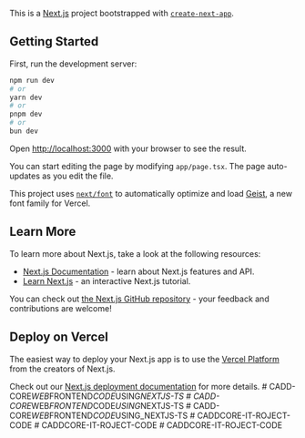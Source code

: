 This is a [Next.js](https://nextjs.org) project bootstrapped with [`create-next-app`](https://nextjs.org/docs/app/api-reference/cli/create-next-app).

## Getting Started

First, run the development server:

```bash
npm run dev
# or
yarn dev
# or
pnpm dev
# or
bun dev
```

Open [http://localhost:3000](http://localhost:3000) with your browser to see the result.

You can start editing the page by modifying `app/page.tsx`. The page auto-updates as you edit the file.

This project uses [`next/font`](https://nextjs.org/docs/app/building-your-application/optimizing/fonts) to automatically optimize and load [Geist](https://vercel.com/font), a new font family for Vercel.

## Learn More

To learn more about Next.js, take a look at the following resources:

- [Next.js Documentation](https://nextjs.org/docs) - learn about Next.js features and API.
- [Learn Next.js](https://nextjs.org/learn) - an interactive Next.js tutorial.

You can check out [the Next.js GitHub repository](https://github.com/vercel/next.js) - your feedback and contributions are welcome!

## Deploy on Vercel

The easiest way to deploy your Next.js app is to use the [Vercel Platform](https://vercel.com/new?utm_medium=default-template&filter=next.js&utm_source=create-next-app&utm_campaign=create-next-app-readme) from the creators of Next.js.

Check out our [Next.js deployment documentation](https://nextjs.org/docs/app/building-your-application/deploying) for more details.
#   C A D D - C O R E _ W E B _ F R O N T E N D _ C O D E _ U S I N G _ N E X T J S - T S  
 #   C A D D - C O R E _ W E B _ F R O N T E N D _ C O D E _ U S I N G _ N E X T J S - T S  
 #   C A D D - C O R E _ W E B _ F R O N T E N D _ C O D E _ U S I N G _ N E X T J S - T S  
 #   C A D D C O R E - I T - R O J E C T - C O D E  
 #   C A D D C O R E - I T - R O J E C T - C O D E  
 #   C A D D C O R E - I T - R O J E C T - C O D E  
 